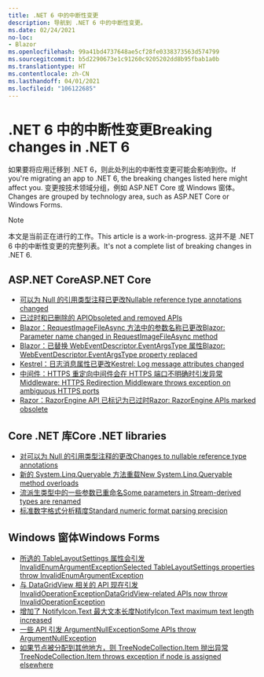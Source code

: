 ```yaml
---
title: .NET 6 中的中断性变更
description: 导航到 .NET 6 中的中断性变更。
ms.date: 02/24/2021
no-loc:
- Blazor
ms.openlocfilehash: 99a41bd4737648ae5cf28fe0338373563d574799
ms.sourcegitcommit: b5d2290673e1c91260c9205202dd8b95fbab1a0b
ms.translationtype: HT
ms.contentlocale: zh-CN
ms.lasthandoff: 04/01/2021
ms.locfileid: "106122685"
---
```

# <a name="breaking-changes-in-net-6"></a><span data-ttu-id="73489-103">.NET 6 中的中断性变更</span><span class="sxs-lookup"><span data-stu-id="73489-103">Breaking changes in .NET 6</span></span>

<span data-ttu-id="73489-104">如果要将应用迁移到 .NET 6，则此处列出的中断性变更可能会影响到你。</span><span class="sxs-lookup"><span data-stu-id="73489-104">If you're migrating an app to .NET 6, the breaking changes listed here might affect you.</span></span> <span data-ttu-id="73489-105">变更按技术领域分组，例如 ASP.NET Core 或 Windows 窗体。</span><span class="sxs-lookup"><span data-stu-id="73489-105">Changes are grouped by technology area, such as ASP.NET Core or Windows Forms.</span></span>

> [!NOTE]
> <span data-ttu-id="73489-106">本文是当前正在进行的工作。</span><span class="sxs-lookup"><span data-stu-id="73489-106">This article is a work-in-progress.</span></span> <span data-ttu-id="73489-107">这并不是 .NET 6 中的中断性变更的完整列表。</span><span class="sxs-lookup"><span data-stu-id="73489-107">It's not a complete list of breaking changes in .NET 6.</span></span>

## <a name="aspnet-core"></a><span data-ttu-id="73489-108">ASP.NET Core</span><span class="sxs-lookup"><span data-stu-id="73489-108">ASP.NET Core</span></span>

- [<span data-ttu-id="73489-109">可以为 Null 的引用类型注释已更改</span><span class="sxs-lookup"><span data-stu-id="73489-109">Nullable reference type annotations changed</span></span>](aspnet-core/6.0/nullable-reference-type-annotations-changed.md)
- [<span data-ttu-id="73489-110">已过时和已删除的 API</span><span class="sxs-lookup"><span data-stu-id="73489-110">Obsoleted and removed APIs</span></span>](aspnet-core/6.0/obsolete-removed-apis.md)
- [<span data-ttu-id="73489-111">Blazor：RequestImageFileAsync 方法中的参数名称已更改</span><span class="sxs-lookup"><span data-stu-id="73489-111">Blazor: Parameter name changed in RequestImageFileAsync method</span></span>](aspnet-core/6.0/blazor-parameter-name-changed-in-method.md)
- [<span data-ttu-id="73489-112">Blazor：已替换 WebEventDescriptor.EventArgsType 属性</span><span class="sxs-lookup"><span data-stu-id="73489-112">Blazor: WebEventDescriptor.EventArgsType property replaced</span></span>](aspnet-core/6.0/blazor-eventargstype-property-replaced.md)
- [<span data-ttu-id="73489-113">Kestrel：日志消息属性已更改</span><span class="sxs-lookup"><span data-stu-id="73489-113">Kestrel: Log message attributes changed</span></span>](aspnet-core/6.0/kestrel-log-message-attributes-changed.md)
- [<span data-ttu-id="73489-114">中间件：HTTPS 重定向中间件会在 HTTPS 端口不明确时引发异常</span><span class="sxs-lookup"><span data-stu-id="73489-114">Middleware: HTTPS Redirection Middleware throws exception on ambiguous HTTPS ports</span></span>](aspnet-core/6.0/middleware-ambiguous-https-ports-exception.md)
- [<span data-ttu-id="73489-115">Razor：RazorEngine API 已标记为已过时</span><span class="sxs-lookup"><span data-stu-id="73489-115">Razor: RazorEngine APIs marked obsolete</span></span>](aspnet-core/6.0/razor-engine-apis-obsolete.md)

## <a name="core-net-libraries"></a><span data-ttu-id="73489-116">Core .NET 库</span><span class="sxs-lookup"><span data-stu-id="73489-116">Core .NET libraries</span></span>

- [<span data-ttu-id="73489-117">对可以为 Null 的引用类型注释的更改</span><span class="sxs-lookup"><span data-stu-id="73489-117">Changes to nullable reference type annotations</span></span>](core-libraries/6.0/nullable-ref-type-annotation-changes.md)
- [<span data-ttu-id="73489-118">新的 System.Linq.Queryable 方法重载</span><span class="sxs-lookup"><span data-stu-id="73489-118">New System.Linq.Queryable method overloads</span></span>](core-libraries/6.0/additional-linq-queryable-method-overloads.md)
- [<span data-ttu-id="73489-119">流派生类型中的一些参数已重命名</span><span class="sxs-lookup"><span data-stu-id="73489-119">Some parameters in Stream-derived types are renamed</span></span>](core-libraries/6.0/parameters-renamed-on-stream-derived-types.md)
- [<span data-ttu-id="73489-120">标准数字格式分析精度</span><span class="sxs-lookup"><span data-stu-id="73489-120">Standard numeric format parsing precision</span></span>](core-libraries/6.0/numeric-format-parsing-handles-higher-precision.md)

## <a name="windows-forms"></a><span data-ttu-id="73489-121">Windows 窗体</span><span class="sxs-lookup"><span data-stu-id="73489-121">Windows Forms</span></span>

- [<span data-ttu-id="73489-122">所选的 TableLayoutSettings 属性会引发 InvalidEnumArgumentException</span><span class="sxs-lookup"><span data-stu-id="73489-122">Selected TableLayoutSettings properties throw InvalidEnumArgumentException</span></span>](windows-forms/6.0/tablelayoutsettings-apis-throw-invalidenumargumentexception.md)
- [<span data-ttu-id="73489-123">与 DataGridView 相关的 API 现在引发 InvalidOperationException</span><span class="sxs-lookup"><span data-stu-id="73489-123">DataGridView-related APIs now throw InvalidOperationException</span></span>](windows-forms/6.0/null-owner-causes-invalidoperationexception.md)
- [<span data-ttu-id="73489-124">增加了 NotifyIcon.Text 最大文本长度</span><span class="sxs-lookup"><span data-stu-id="73489-124">NotifyIcon.Text maximum text length increased</span></span>](windows-forms/6.0/notifyicon-text-max-text-length-increased.md)
- [<span data-ttu-id="73489-125">一些 API 引发 ArgumentNullException</span><span class="sxs-lookup"><span data-stu-id="73489-125">Some APIs throw ArgumentNullException</span></span>](windows-forms/6.0/apis-throw-argumentnullexception.md)
- [<span data-ttu-id="73489-126">如果节点被分配到其他地方，则 TreeNodeCollection.Item 抛出异常</span><span class="sxs-lookup"><span data-stu-id="73489-126">TreeNodeCollection.Item throws exception if node is assigned elsewhere</span></span>](windows-forms/6.0/treenodecollection-item-throws-argumentexception.md)
